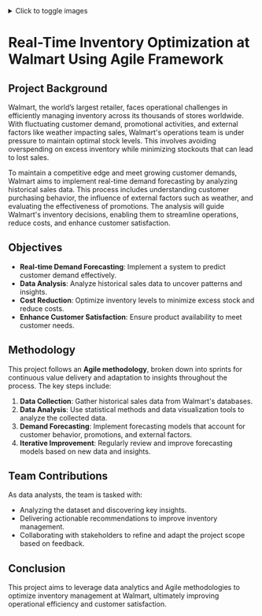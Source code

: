 

<details>
<summary>Click to toggle images</summary>

1. ![Image 1](https://drive.google.com/file/d/1HrpmgGj-CxNDpNJoiDpSRb8Saty2-z1S/view?usp=drive_link)
2. ![Image 2](https://drive.google.com/file/d/1qwfQfPu2v4wMKsFrnTcE3Vy5nM01WjHD/view?usp=drive_link)
3. ![Image 3](https://drive.google.com/file/d/1GFzXcPFnyiKfpdXNW6xwLsqG-KIBD6jY/view?usp=drive_link)
4. ![Image 4](https://drive.google.com/file/d/1mEKIcGP9rzcxrTcjt-qWepiIJ_FDWvyS/view?usp=drive_link)
5. ![Image 5](https://drive.google.com/file/d/1SdFzFhaLHikUP_91EsCHMbv7trH8witI/view?usp=drive_link)
6. ![Image 6](https://drive.google.com/file/d/1QbwKGrpkgVjilcH14OkFmAX0NoBM7qz3/view?usp=drive_link)
7. ![Image 7](https://drive.google.com/file/d/1xf0o1n9MJGXJsutCSOnxa0_7IZEJne5y/view?usp=drive_link)
8. ![Image 8](https://drive.google.com/file/d/1aZrSnzo5hUjQlhCOtYT3TKQcKMgEzmcx/view?usp=drive_link)
9. ![Image 9](https://drive.google.com/file/d/1cyUtHSQl1KZIuYmEunPZeaQbV9F8S7tC/view?usp=drive_link)
10. ![Image 10](https://drive.google.com/file/d/1nRBPS5x2G7SmRQxN2WMZ_CzRpm0jrcsr/view?usp=drive_link)
11. ![Image 11](https://drive.google.com/file/d/1F-1SHRxPkTbXIO6dpkGtMNBZmFJF49U1/view?usp=drive_link)
12. ![Image 12](https://drive.google.com/file/d/1AnUbxCnouBRbeVqiuHQXZf9_HhC5cfSt/view?usp=drive_link)
13. ![Image 13](https://drive.google.com/file/d/1Jqdw97O9b8MiSYUHgJYq9Gfh8GrwMzXb/view?usp=drive_link)
14. ![Image 14](https://drive.google.com/file/d/1mG7P1l1Ow6kpHhEFn1pKRh3VMNDpr2Cs/view?usp=drive_link)

</details>

# Real-Time Inventory Optimization at Walmart Using Agile Framework

## Project Background

Walmart, the world’s largest retailer, faces operational challenges in efficiently managing inventory across its thousands of stores worldwide. With fluctuating customer demand, promotional activities, and external factors like weather impacting sales, Walmart's operations team is under pressure to maintain optimal stock levels. This involves avoiding overspending on excess inventory while minimizing stockouts that can lead to lost sales.

To maintain a competitive edge and meet growing customer demands, Walmart aims to implement real-time demand forecasting by analyzing historical sales data. This process includes understanding customer purchasing behavior, the influence of external factors such as weather, and evaluating the effectiveness of promotions. The analysis will guide Walmart's inventory decisions, enabling them to streamline operations, reduce costs, and enhance customer satisfaction.

## Objectives

- **Real-time Demand Forecasting**: Implement a system to predict customer demand effectively.
- **Data Analysis**: Analyze historical sales data to uncover patterns and insights.
- **Cost Reduction**: Optimize inventory levels to minimize excess stock and reduce costs.
- **Enhance Customer Satisfaction**: Ensure product availability to meet customer needs.

## Methodology

This project follows an **Agile methodology**, broken down into sprints for continuous value delivery and adaptation to insights throughout the process. The key steps include:

1. **Data Collection**: Gather historical sales data from Walmart's databases.
2. **Data Analysis**: Use statistical methods and data visualization tools to analyze the collected data.
3. **Demand Forecasting**: Implement forecasting models that account for customer behavior, promotions, and external factors.
4. **Iterative Improvement**: Regularly review and improve forecasting models based on new data and insights.

## Team Contributions

As data analysts, the team is tasked with:

- Analyzing the dataset and discovering key insights.
- Delivering actionable recommendations to improve inventory management.
- Collaborating with stakeholders to refine and adapt the project scope based on feedback.

## Conclusion

This project aims to leverage data analytics and Agile methodologies to optimize inventory management at Walmart, ultimately improving operational efficiency and customer satisfaction.

